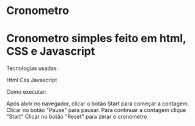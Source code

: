 # Cronometro


<h1>Cronometro simples feito em html, CSS e Javascript</h1>

Tecnologias usadas:

Html
Css
Javascript


Como executar:

Após abrir no navegador, clicar o botão Start para começar a contagem.
Clicar no botão "Pause" para pausar. Para continuar a contagem clique "Start"
Clicar no botão "Reset" para zerar o cronometro
